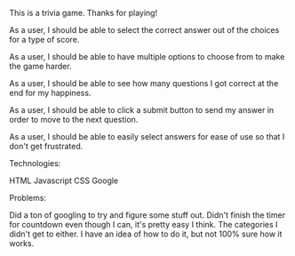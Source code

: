 This is a trivia game. Thanks for playing!




As a user, I should be able to select the correct answer out of the choices for a type of score.

As a user, I should be able to have multiple options to choose from to make the game harder.

As a user, I should be able to see how many questions I got correct at the end for my happiness.

As a user, I should be able to click a submit button to send my answer in order to move to the next question.

As a user, I should be able to easily select answers for ease of use so that I don't get frustrated.

Technologies:

HTML
Javascript
CSS
Google

Problems:

Did a ton of googling to try and figure some stuff out. Didn't finish the timer for countdown even though I can, it's pretty easy I think. The categories I didn't get to either. I have an idea of how to do it, but not 100% sure how it works.

